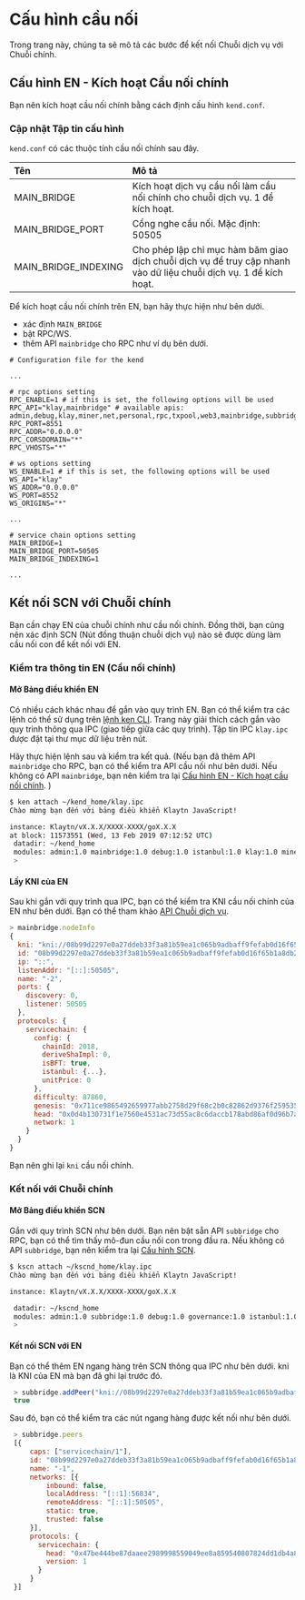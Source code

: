 # Cấu hình cầu nối

Trong trang này, chúng ta sẽ mô tả các bước để kết nối Chuỗi dịch vụ với Chuỗi chính.

## Cấu hình EN - Kích hoạt Cầu nối chính <a id="en-configuration-enable-main-bridge"></a>

Bạn nên kích hoạt cầu nối chính bằng cách định cấu hình `kend.conf`.

### Cập nhật Tập tin cấu hình <a id="update-the-configuration-file"></a>

`kend.conf` có các thuộc tính cầu nối chính sau đây.

| Tên                    | Mô tả                                                                                                             |
|:---------------------- |:----------------------------------------------------------------------------------------------------------------- |
| MAIN_BRIDGE            | Kích hoạt dịch vụ cầu nối làm cầu nối chính cho chuỗi dịch vụ. 1 để kích hoạt.                                    |
| MAIN_BRIDGE_PORT     | Cổng nghe cầu nối. Mặc định: 50505                                                                                |
| MAIN_BRIDGE_INDEXING | Cho phép lập chỉ mục hàm băm giao dịch chuỗi dịch vụ để truy cập nhanh vào dữ liệu chuỗi dịch vụ. 1 để kích hoạt. |

Để kích hoạt cầu nối chính trên EN, bạn hãy thực hiện như bên dưới.

* xác định `MAIN_BRIDGE`
* bật RPC/WS.
* thêm API `mainbridge` cho RPC như ví dụ bên dưới.

```text
# Configuration file for the kend

...

# rpc options setting
RPC_ENABLE=1 # if this is set, the following options will be used
RPC_API="klay,mainbridge" # available apis: admin,debug,klay,miner,net,personal,rpc,txpool,web3,mainbridge,subbridge
RPC_PORT=8551
RPC_ADDR="0.0.0.0"
RPC_CORSDOMAIN="*"
RPC_VHOSTS="*"

# ws options setting
WS_ENABLE=1 # if this is set, the following options will be used
WS_API="klay" 
WS_ADDR="0.0.0.0"
WS_PORT=8552
WS_ORIGINS="*"

...

# service chain options setting
MAIN_BRIDGE=1
MAIN_BRIDGE_PORT=50505
MAIN_BRIDGE_INDEXING=1

...
```

## Kết nối SCN với Chuỗi chính <a id="connect-scn-to-the-main-chain"></a>

Bạn cần chạy EN của chuỗi chính như cầu nối chính. Đồng thời, bạn cũng nên xác định SCN (Nút đồng thuận chuỗi dịch vụ) nào sẽ được dùng làm cầu nối con để kết nối với EN.

### Kiểm tra thông tin EN (Cầu nối chính) <a id="check-en-(main-bridge)-information"></a>

#### Mở Bảng điều khiển EN <a id="open-en-console"></a>

Có nhiều cách khác nhau để gắn vào quy trình EN. Bạn có thể kiểm tra các lệnh có thể sử dụng trên [lệnh ken CLI](../../endpoint-node/ken-cli-commands.md). Trang này giải thích cách gắn vào quy trình thông qua IPC (giao tiếp giữa các quy trình). Tập tin IPC `klay.ipc` được đặt tại thư mục dữ liệu trên nút.

Hãy thực hiện lệnh sau và kiểm tra kết quả. (Nếu bạn đã thêm API `mainbridge` cho RPC, bạn có thể kiểm tra API cầu nối như bên dưới. Nếu không có API `mainbridge`, bạn nên kiểm tra lại [Cấu hình EN - Kích hoạt cầu nối chính](#en-configuration-enable-main-bridge). )

```bash
$ ken attach ~/kend_home/klay.ipc
Chào mừng bạn đến với bảng điều khiển Klaytn JavaScript!

instance: Klaytn/vX.X.X/XXXX-XXXX/goX.X.X
at block: 11573551 (Wed, 13 Feb 2019 07:12:52 UTC)
 datadir: ~/kend_home
 modules: admin:1.0 mainbridge:1.0 debug:1.0 istanbul:1.0 klay:1.0 miner:1.0 net:1.0 personal:1.0 rpc:1.0 txpool:1.0
 >
```

#### Lấy KNI của EN <a id="get-the-ens-kni"></a>

Sau khi gắn với quy trình qua IPC, bạn có thể kiểm tra KNI cầu nối chính của EN như bên dưới. Bạn có thể tham khảo [API Chuỗi dịch vụ](../../../../dapp/json-rpc/api-references/subbridge.md).

```javascript
> mainbridge.nodeInfo
{
  kni: "kni://08b99d2297e0a27ddeb33f3a81b59ea1c065b9adbaff9fefab0d16f65b1a8db22939a104c24447e9aca521c158922ca912476b544baf48995a382d88886e0a37@[::]:50505?discport=0",
  id: "08b99d2297e0a27ddeb33f3a81b59ea1c065b9adbaff9fefab0d16f65b1a8db22939a104c24447e9aca521c158922ca912476b544baf48995a382d88886e0a37",
  ip: "::",
  listenAddr: "[::]:50505",
  name: "-2",
  ports: {
    discovery: 0,
    listener: 50505
  },
  protocols: {
    servicechain: {
      config: {
        chainId: 2018,
        deriveShaImpl: 0,
        isBFT: true,
        istanbul: {...},
        unitPrice: 0
      },
      difficulty: 87860,
      genesis: "0x711ce9865492659977abb2758d29f68c2b0c82862d9376f25953579f64f95b58",
      head: "0x0d4b130731f1e7560e4531ac73d55ac8c6daccb178abd86af0d96b7aafded7c5",
      network: 1
    }
  }
}
```

Bạn nên ghi lại `kni` cầu nối chính.

### Kết nối với Chuỗi chính <a id="connect-to-the-main-chain"></a>

#### Mở Bảng điều khiển SCN <a id="open-scn-console"></a>

Gắn với quy trình SCN như bên dưới. Bạn nên bật sẵn API `subbridge` cho RPC, bạn có thể tìm thấy mô-đun cầu nối con trong đầu ra. Nếu không có API `subbridge`, bạn nên kiểm tra lại [Cấu hình SCN](scn/configuration.md#configuration-of-the-scn).

```bash
$ kscn attach ~/kscnd_home/klay.ipc
Chào mừng bạn đến với bảng điều khiển Klaytn JavaScript!

instance: Klaytn/vX.X.X/XXXX-XXXX/goX.X.X

 datadir: ~/kscnd_home
 modules: admin:1.0 subbridge:1.0 debug:1.0 governance:1.0 istanbul:1.0 klay:1.0 miner:1.0 net:1.0 personal:1.0 rpc:1.0 servicechain:1.0 txpool:1.0
 >
```

#### Kết nối SCN với EN <a id="connect-scn-with-en"></a>

Bạn có thể thêm EN ngang hàng trên SCN thông qua IPC như bên dưới. kni là KNI của EN mà bạn đã ghi lại trước đó.

```javascript
 > subbridge.addPeer("kni://08b99d2297e0a27ddeb33f3a81b59ea1c065b9adbaff9fefab0d16f65b1a8db22939a104c24447e9aca521c158922ca912476b544baf48995a382d88886e0a37@[::]:50505?discport=0")
 true
```

Sau đó, bạn có thể kiểm tra các nút ngang hàng được kết nối như bên dưới.

```javascript
 > subbridge.peers
 [{
     caps: ["servicechain/1"],
     id: "08b99d2297e0a27ddeb33f3a81b59ea1c065b9adbaff9fefab0d16f65b1a8db22939a104c24447e9aca521c158922ca912476b544baf48995a382d88886e0a37",
     name: "-1",
     networks: [{
         inbound: false,
         localAddress: "[::1]:56834",
         remoteAddress: "[::1]:50505",
         static: true,
         trusted: false
     }],
     protocols: {
       servicechain: {
         head: "0x47be444be87daaee2989998559049ee8a859540807824dd1db4a80ea6cb42293",
         version: 1
       }
     }
 }]
```
